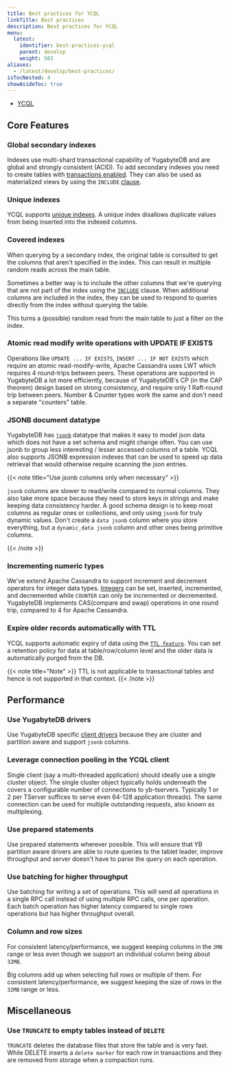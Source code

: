 ```yaml
---
title: Best practices for YCQL
linkTitle: Best practices
description: Best practices for YCQL
menu:
  latest:
    identifier: best-practices-ycql
    parent: develop
    weight: 582
aliases:
  - /latest/develop/best-practices/
isTocNested: 4
showAsideToc: true
---
```


<ul class="nav nav-tabs-alt nav-tabs-yb">
  <li >
    <a href="" class="nav-link active">
      <i class="icon-cassandra" aria-hidden="true"></i>
      YCQL
    </a>
  </li>
</ul>


## Core Features

### Global secondary indexes
Indexes use multi-shard transactional capability of YugabyteDB and are global and strongly consistent (ACID). To add secondary indexes you need to create tables with [transactions enabled](../api/ycql/ddl_create_table.md#table-properties-1). They can also be used as materialized views by using the `INCLUDE` [clause](../../api/ycql/ddl_create_index#included-columns).

### Unique indexes
YCQL supports [unique indexes](../../api/ycql/ddl_create_index#unique-index). A unique index disallows duplicate values from being inserted into the indexed columns.

### Covered indexes
When querying by a secondary index, the original table is consulted to get the columns that aren't specified in the index. This can result in multiple random reads across the main table.

Sometimes a better way is to include the other columns that we're querying that are not part of the index using the [`INCLUDE`](../api/ycql/ddl_create_index.md#included-columns) clause. When additional columns are included in the index, they can be used to respond to queries directly from the index without querying the table.

This turns a (possible) random read from the main table to just a filter on the index.

### Atomic read modify write operations with UPDATE IF EXISTS
Operations like `UPDATE ... IF EXISTS`, `INSERT ... IF NOT EXISTS` which require an atomic read-modify-write, Apache Cassandra uses LWT which requires 4 round-trips between peers. These operations are supported in YugabyteDB a lot more efficiently, because of YugabyteDB's CP (in the CAP theorem) design based on strong consistency, and require only 1 Raft-round trip between peers. Number & Counter types work the same and don't need a separate "counters" table.

### JSONB document datatype
YugabyteDB has [`jsonb`](https://docs.yugabyte.com/latest/api/ycql/type_jsonb/) datatype that makes it easy to model json data which does not have a set schema and might change often. You can use jsonb to group less interesting / lesser accessed columns of a table. YCQL also supports JSONB expression indexes that can be used to speed up data retrieval that would otherwise require scanning the json entries.

{{< note title="Use jsonb columns only when necessary" >}}

`jsonb` columns are slower to read/write compared to normal columns. They also take more space because they need to store keys in strings and make keeping data consistency harder. A good schema design is to keep most columns as regular ones or collections, and only using `jsonb` for truly dynamic values. Don't create a `data jsonb` column where you store everything, but a `dynamic_data jsonb` column and other ones being primitive columns.

{{< /note >}}

### Incrementing numeric types
We've extend Apache Cassandra to support increment and decrement operators for integer data types. [Integers](../../api/ycql/type_int) can be set, inserted, incremented, and decremented while `COUNTER` can only be incremented or decremented. YugabyteDB implements CAS(compare and swap) operations in one round trip, compared to 4 for Apache Cassandra.

### Expire older records automatically with TTL
YCQL supports automatic expiry of data using the [`TTL feature`](../api/ycql/ddl_create_table.md#use-table-property-to-define-the-default-expiration-time-for-rows). You can set a retention policy for data at table/row/column level and the older data is automatically purged from the DB.

{{< note title="Note" >}}
TTL is not applicable to transactional tables and hence is not supported in that context.
{{< /note >}}

## Performance

### Use YugabyteDB drivers
Use YugabyteDB specific [client drivers](../../quick-start/build-apps/) because they are cluster and partition aware and support `jsonb` columns.

### Leverage connection pooling in the YCQL client
Single client (say a multi-threaded application) should ideally use a single cluster object. The single cluster object typically holds underneath the covers a configurable number of connections to yb-tservers. Typically 1 or 2 per TServer suffices to serve even 64-128 application threads). The same connection can be used for multiple outstanding requests, also known as multiplexing.

### Use prepared statements
Use prepared statements wherever possible. This will ensure that YB partition aware drivers are able to route queries to the tablet leader, improve throughput and server doesn't have to parse the query on each operation.

### Use batching for higher throughput
Use batching for writing a set of operations. This will send all operations in a single RPC call instead of using multiple RPC calls, one per operation. Each batch operation has higher latency compared to single rows operations but has higher throughput overall.

### Column and row sizes
For consistent latency/performance, we suggest keeping columns in the `2MB` range or less even though we support an individual column being about `32MB`.

Big columns add up when selecting full rows or multiple of them. For consistent latency/performance, we suggest keeping the size of rows in the `32MB` range or less.

## Miscellaneous

### Use `TRUNCATE` to empty tables instead of `DELETE`
`TRUNCATE` deletes the database files that store the table and is very fast. While DELETE inserts a `delete marker` for each row  in transactions and they are removed from storage when a compaction runs.

